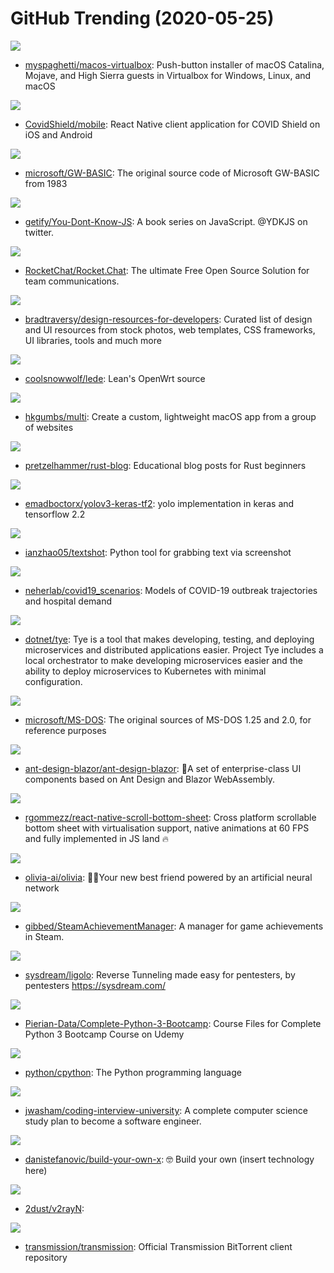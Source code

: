 # GitHub Trending (2020-05-25)

![](https://img.shields.io/badge/Shell-New%201-green?style=flat-square&logo=appveyor)
- [myspaghetti/macos-virtualbox](https://github.com/myspaghetti/macos-virtualbox): Push-button installer of macOS Catalina, Mojave, and High Sierra guests in Virtualbox for Windows, Linux, and macOS

![](https://img.shields.io/badge/TypeScript-New%20171-green?style=flat-square&logo=appveyor)
- [CovidShield/mobile](https://github.com/CovidShield/mobile): React Native client application for COVID Shield on iOS and Android

![](https://img.shields.io/badge/C%2B%2B-New%201-green?style=flat-square&logo=appveyor)
- [microsoft/GW-BASIC](https://github.com/microsoft/GW-BASIC): The original source code of Microsoft GW-BASIC from 1983

![](https://img.shields.io/badge/none-New%20175-green?style=flat-square&logo=appveyor)
- [getify/You-Dont-Know-JS](https://github.com/getify/You-Dont-Know-JS): A book series on JavaScript. @YDKJS on twitter.

![](https://img.shields.io/badge/JavaScript-New%20200-green?style=flat-square&logo=appveyor)
- [RocketChat/Rocket.Chat](https://github.com/RocketChat/Rocket.Chat): The ultimate Free Open Source Solution for team communications.

![](https://img.shields.io/badge/none-New%20719-green?style=flat-square&logo=appveyor)
- [bradtraversy/design-resources-for-developers](https://github.com/bradtraversy/design-resources-for-developers): Curated list of design and UI resources from stock photos, web templates, CSS frameworks, UI libraries, tools and much more

![](https://img.shields.io/badge/C-New%2055-green?style=flat-square&logo=appveyor)
- [coolsnowwolf/lede](https://github.com/coolsnowwolf/lede): Lean's OpenWrt source

![](https://img.shields.io/badge/Swift-New%20237-green?style=flat-square&logo=appveyor)
- [hkgumbs/multi](https://github.com/hkgumbs/multi): Create a custom, lightweight macOS app from a group of websites

![](https://img.shields.io/badge/Rust-New%20393-green?style=flat-square&logo=appveyor)
- [pretzelhammer/rust-blog](https://github.com/pretzelhammer/rust-blog): Educational blog posts for Rust beginners

![](https://img.shields.io/badge/Python-New%20312-green?style=flat-square&logo=appveyor)
- [emadboctorx/yolov3-keras-tf2](https://github.com/emadboctorx/yolov3-keras-tf2): yolo implementation in keras and tensorflow 2.2

![](https://img.shields.io/badge/Python-New%20234-green?style=flat-square&logo=appveyor)
- [ianzhao05/textshot](https://github.com/ianzhao05/textshot): Python tool for grabbing text via screenshot

![](https://img.shields.io/badge/TypeScript-New%2042-green?style=flat-square&logo=appveyor)
- [neherlab/covid19_scenarios](https://github.com/neherlab/covid19_scenarios): Models of COVID-19 outbreak trajectories and hospital demand

![](https://img.shields.io/badge/C%23-New%20137-green?style=flat-square&logo=appveyor)
- [dotnet/tye](https://github.com/dotnet/tye): Tye is a tool that makes developing, testing, and deploying microservices and distributed applications easier. Project Tye includes a local orchestrator to make developing microservices easier and the ability to deploy microservices to Kubernetes with minimal configuration.

![](https://img.shields.io/badge/Assembly-New%20323-green?style=flat-square&logo=appveyor)
- [microsoft/MS-DOS](https://github.com/microsoft/MS-DOS): The original sources of MS-DOS 1.25 and 2.0, for reference purposes

![](https://img.shields.io/badge/CSS-New%20138-green?style=flat-square&logo=appveyor)
- [ant-design-blazor/ant-design-blazor](https://github.com/ant-design-blazor/ant-design-blazor): 🌈A set of enterprise-class UI components based on Ant Design and Blazor WebAssembly.

![](https://img.shields.io/badge/TypeScript-New%20485-green?style=flat-square&logo=appveyor)
- [rgommezz/react-native-scroll-bottom-sheet](https://github.com/rgommezz/react-native-scroll-bottom-sheet): Cross platform scrollable bottom sheet with virtualisation support, native animations at 60 FPS and fully implemented in JS land 🔥

![](https://img.shields.io/badge/Go-New%20270-green?style=flat-square&logo=appveyor)
- [olivia-ai/olivia](https://github.com/olivia-ai/olivia): 💁‍♀️Your new best friend powered by an artificial neural network

![](https://img.shields.io/badge/C%23-New%2082-green?style=flat-square&logo=appveyor)
- [gibbed/SteamAchievementManager](https://github.com/gibbed/SteamAchievementManager): A manager for game achievements in Steam.

![](https://img.shields.io/badge/Go-New%20180-green?style=flat-square&logo=appveyor)
- [sysdream/ligolo](https://github.com/sysdream/ligolo): Reverse Tunneling made easy for pentesters, by pentesters https://sysdream.com/

![](https://img.shields.io/badge/Jupyter%20Notebook-New%2049-green?style=flat-square&logo=appveyor)
- [Pierian-Data/Complete-Python-3-Bootcamp](https://github.com/Pierian-Data/Complete-Python-3-Bootcamp): Course Files for Complete Python 3 Bootcamp Course on Udemy

![](https://img.shields.io/badge/Python-New%2078-green?style=flat-square&logo=appveyor)
- [python/cpython](https://github.com/python/cpython): The Python programming language

![](https://img.shields.io/badge/none-New%20648-green?style=flat-square&logo=appveyor)
- [jwasham/coding-interview-university](https://github.com/jwasham/coding-interview-university): A complete computer science study plan to become a software engineer.

![](https://img.shields.io/badge/none-New%20291-green?style=flat-square&logo=appveyor)
- [danistefanovic/build-your-own-x](https://github.com/danistefanovic/build-your-own-x): 🤓 Build your own (insert technology here)

![](https://img.shields.io/badge/C%23-New%20183-green?style=flat-square&logo=appveyor)
- [2dust/v2rayN](https://github.com/2dust/v2rayN): 

![](https://img.shields.io/badge/C-New%2088-green?style=flat-square&logo=appveyor)
- [transmission/transmission](https://github.com/transmission/transmission): Official Transmission BitTorrent client repository

